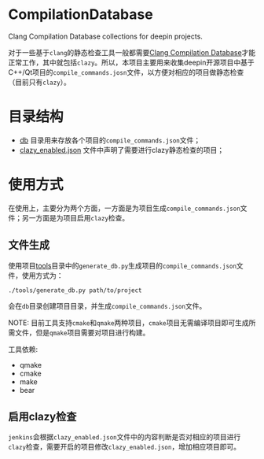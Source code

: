 # CompilationDatabase
Clang Compilation Database collections for deepin projects.

对于一些基于`clang`的静态检查工具一般都需要[Clang Compilation Database](https://clang.llvm.org/docs/JSONCompilationDatabase.html)才能正常工作，其中就包括`clazy`。所以，本项目主要用来收集deepin开源项目中基于C++/Qt项目的`compile_commands.josn`文件，以方便对相应的项目做静态检查（目前只有`clazy`）。

# 目录结构
- [db](./db) 目录用来存放各个项目的`compile_commands.json`文件；
- [clazy_enabled.json](./clazy_enabled.json) 文件中声明了需要进行clazy静态检查的项目；

# 使用方式

在使用上，主要分为两个方面，一方面是为项目生成`compile_commands.json`文件；另一方面是为项目启用`clazy`检查。

## 文件生成

使用项目[tools](./tools)目录中的`generate_db.py`生成项目的`compile_commands.json`文件，使用方式为：

```
./tools/generate_db.py path/to/project
```

会在`db`目录创建项目目录，并生成`compile_commands.json`文件。

NOTE: 目前工具支持`cmake`和`qmake`两种项目，`cmake`项目无需编译项目即可生成所需文件，但是`qmake`项目需要对项目进行构建。

工具依赖:

- qmake 
- cmake
- make
- bear

## 启用clazy检查

`jenkins`会根据`clazy_enabled.json`文件中的内容判断是否对相应的项目进行`clazy`检查，需要开启的项目修改`clazy_enabled.json`，增加相应项目即可。
